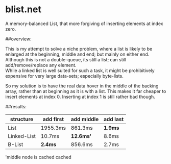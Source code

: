 # blist.net

A memory-balanced List, that more forgiving of inserting elements at index zero.

##overview:

This is my attempt to solve a niche problem, where a list is likely to be enlarged at the beginning, middle and end; but mainly on either end. 
Although this is not a double-queue, its still a list; can still add/remove/replace any element.   
While a linked list is well suited for such a task, it might be prohibitively expensive for very large data-sets; especially byte-lists.

So my solution is to have the real data hover in the middle of the backing array, rather than at beginning as it is with a list. 
This makes it far cheaper to insert elements at index 0. Inserting at index 1 is still rather bad though.  

##results: 

| structure | add first | add middle | add last |
|---|---|---|---|
|List|1955.3ms|861.3ms|**1.9ms**|
|Linked-List|10.7ms|**12.6ms'**|8.6ms|
|B-List|**2.4ms**|856.6ms|2.7ms|

'middle node is cached cached